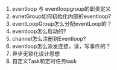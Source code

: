 1. eventloop 与 eventloopgroup的职责定义
2. evnetGroup如何初始化内部的eventloop?
3. eventLoopGroup怎么分配eventLoop的？
4. eventloop怎么启动的?
5. channel怎么注册到Eventloop?
6. eventloop怎么派发连接，读，写事件的？
7. 异步无锁化设计思想
8. 自定义Task和定时任务task